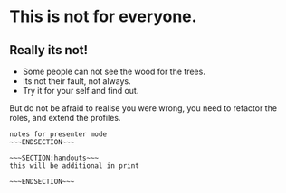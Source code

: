 <!SLIDE>
# This is not for everyone. #
## Really its not! ##

* Some people can not see the wood for the trees.
* Its not their fault, not always.
* Try it for your self and find out.

But do not be afraid to realise you were wrong, you need to refactor the roles, and extend the profiles.


~~~SECTION:notes~~~
notes for presenter mode
~~~ENDSECTION~~~

~~~SECTION:handouts~~~
this will be additional in print

~~~ENDSECTION~~~

